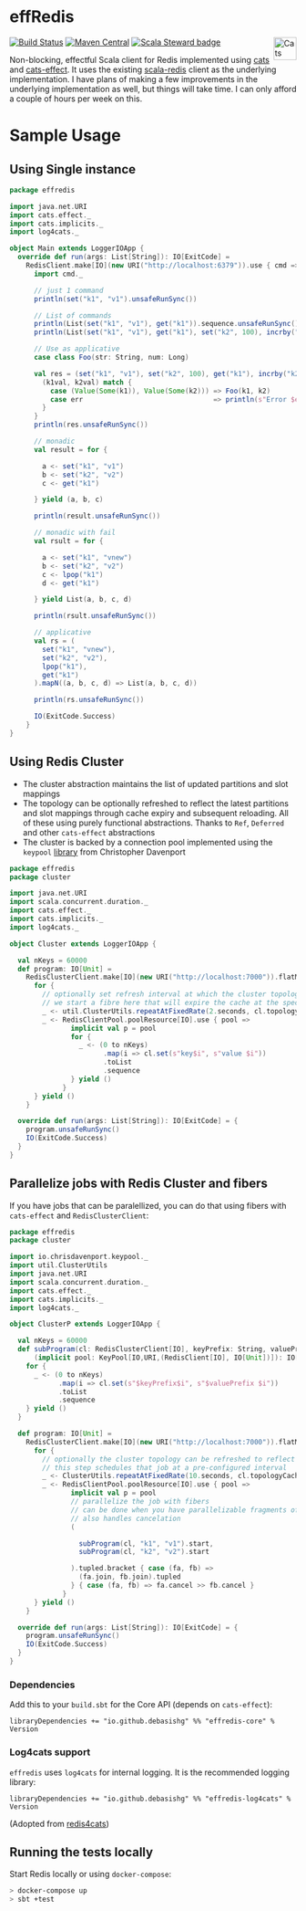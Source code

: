 # effRedis

[![Build Status](https://travis-ci.org/debasishg/effRedis.svg?branch=master)](https://travis-ci.org/debasishg/effRedis)
[![Maven Central](https://maven-badges.herokuapp.com/maven-central/io.github.debasishg/effredis-core_2.13/badge.svg)](https://maven-badges.herokuapp.com/maven-central/io.github.debasishg/effredis-core_2.13) <a href="https://typelevel.org/cats/"><img src="https://typelevel.org/cats/img/cats-badge.svg" height="40px" align="right" alt="Cats friendly" /></a>
[![Scala Steward badge](https://img.shields.io/badge/Scala_Steward-helping-brightgreen.svg?style=flat&logo=data:image/png;base64,iVBORw0KGgoAAAANSUhEUgAAAA4AAAAQCAMAAAARSr4IAAAAVFBMVEUAAACHjojlOy5NWlrKzcYRKjGFjIbp293YycuLa3pYY2LSqql4f3pCUFTgSjNodYRmcXUsPD/NTTbjRS+2jomhgnzNc223cGvZS0HaSD0XLjbaSjElhIr+AAAAAXRSTlMAQObYZgAAAHlJREFUCNdNyosOwyAIhWHAQS1Vt7a77/3fcxxdmv0xwmckutAR1nkm4ggbyEcg/wWmlGLDAA3oL50xi6fk5ffZ3E2E3QfZDCcCN2YtbEWZt+Drc6u6rlqv7Uk0LdKqqr5rk2UCRXOk0vmQKGfc94nOJyQjouF9H/wCc9gECEYfONoAAAAASUVORK5CYII=)](https://scala-steward.org)


Non-blocking, effectful Scala client for Redis implemented using [cats](https://github.com/typelevel/cats) and [cats-effect](https://github.com/typelevel/cats-effect). It uses the existing [scala-redis](https://github.com/debasishg/scala-redis) client as the underlying implementation. I have plans of making a few improvements in the underlying implementation as well, but things will take time. I can only afford a couple of hours per week on this.



# Sample Usage

## Using Single instance

```scala
package effredis

import java.net.URI
import cats.effect._
import cats.implicits._
import log4cats._

object Main extends LoggerIOApp {
  override def run(args: List[String]): IO[ExitCode] =
    RedisClient.make[IO](new URI("http://localhost:6379")).use { cmd =>
      import cmd._

      // just 1 command
      println(set("k1", "v1").unsafeRunSync())

      // List of commands
      println(List(set("k1", "v1"), get("k1")).sequence.unsafeRunSync())
      println(List(set("k1", "v1"), get("k1"), set("k2", 100), incrby("k2", 12)).sequence.unsafeRunSync())

      // Use as applicative
      case class Foo(str: String, num: Long)

      val res = (set("k1", "v1"), set("k2", 100), get("k1"), incrby("k2", 12)).mapN { (_, _, k1val, k2val) =>
        (k1val, k2val) match {
          case (Value(Some(k1)), Value(Some(k2))) => Foo(k1, k2)
          case err                                => println(s"Error $err")
        }
      }
      println(res.unsafeRunSync())

      // monadic
      val result = for {

        a <- set("k1", "v1")
        b <- set("k2", "v2")
        c <- get("k1")

      } yield (a, b, c)

      println(result.unsafeRunSync())

      // monadic with fail
      val rsult = for {

        a <- set("k1", "vnew")
        b <- set("k2", "v2")
        c <- lpop("k1")
        d <- get("k1")

      } yield List(a, b, c, d)

      println(rsult.unsafeRunSync())

      // applicative
      val rs = (
        set("k1", "vnew"),
        set("k2", "v2"),
        lpop("k1"),
        get("k1")
      ).mapN((a, b, c, d) => List(a, b, c, d))

      println(rs.unsafeRunSync())

      IO(ExitCode.Success)
    }
}
```

## Using Redis Cluster

* The cluster abstraction maintains the list of updated partitions and slot mappings
* The topology can be optionally refreshed to reflect the latest partitions and slot mappings through cache expiry and subsequent reloading. All of these using purely functional abstractions. Thanks to `Ref`, `Deferred` and other `cats-effect` abstractions
* The cluster is backed by a connection pool implemented using the `keypool` [library](https://github.com/ChristopherDavenport/keypool) from Christopher Davenport

```scala
package effredis
package cluster

import java.net.URI
import scala.concurrent.duration._
import cats.effect._
import cats.implicits._
import log4cats._

object Cluster extends LoggerIOApp {

  val nKeys = 60000
  def program: IO[Unit] =
    RedisClusterClient.make[IO](new URI("http://localhost:7000")).flatMap { cl =>
      for {
        // optionally set refresh interval at which the cluster topology will be refreshed
        // we start a fibre here that will expire the cache at the specified interval
        _ <- util.ClusterUtils.repeatAtFixedRate(2.seconds, cl.topologyCache.expire).start
        _ <- RedisClientPool.poolResource[IO].use { pool =>
               implicit val p = pool
               for {
                 _ <- (0 to nKeys)
                       .map(i => cl.set(s"key$i", s"value $i"))
                       .toList
                       .sequence
               } yield ()
             }
      } yield ()
    }

  override def run(args: List[String]): IO[ExitCode] = {
    program.unsafeRunSync()
    IO(ExitCode.Success)
  }
}
```

## Parallelize jobs with Redis Cluster and fibers

If you have jobs that can be paralellized, you can do that using fibers with `cats-effect` and `RedisClusterClient`:

```scala
package effredis
package cluster

import io.chrisdavenport.keypool._
import util.ClusterUtils
import java.net.URI
import scala.concurrent.duration._
import cats.effect._
import cats.implicits._
import log4cats._

object ClusterP extends LoggerIOApp {

  val nKeys = 60000
  def subProgram(cl: RedisClusterClient[IO], keyPrefix: String, valuePrefix: String)
      (implicit pool: KeyPool[IO,URI,(RedisClient[IO], IO[Unit])]): IO[Unit] = {
    for {
      _ <- (0 to nKeys)
            .map(i => cl.set(s"$keyPrefix$i", s"$valuePrefix $i"))
            .toList
            .sequence
    } yield ()
  }

  def program: IO[Unit] =
    RedisClusterClient.make[IO](new URI("http://localhost:7000")).flatMap { cl =>
      for {
        // optionally the cluster topology can be refreshed to reflect the latest partitions
        // this step schedules that job at a pre-configured interval
        _ <- ClusterUtils.repeatAtFixedRate(10.seconds, cl.topologyCache.expire).start
        _ <- RedisClientPool.poolResource[IO].use { pool =>
               implicit val p = pool
               // parallelize the job with fibers
               // can be done when you have parallelizable fragments of jobs
               // also handles cancelation
               (

                 subProgram(cl, "k1", "v1").start,
                 subProgram(cl, "k2", "v2").start

               ).tupled.bracket { case (fa, fb) =>
                 (fa.join, fb.join).tupled
               } { case (fa, fb) => fa.cancel >> fb.cancel }
             }
      } yield ()
    }

  override def run(args: List[String]): IO[ExitCode] = {
    program.unsafeRunSync()
    IO(ExitCode.Success)
  }
}
```

### Dependencies

Add this to your `build.sbt` for the Core API (depends on `cats-effect`):

```
libraryDependencies += "io.github.debasishg" %% "effredis-core" % Version
```

### Log4cats support

`effredis` uses `log4cats` for internal logging. It is the recommended logging library:

```
libraryDependencies += "io.github.debasishg" %% "effredis-log4cats" % Version
```

(Adopted from [redis4cats](https://github.com/profunktor/redis4cats))

## Running the tests locally

Start Redis locally or using `docker-compose`:

```bash
> docker-compose up
> sbt +test
```
